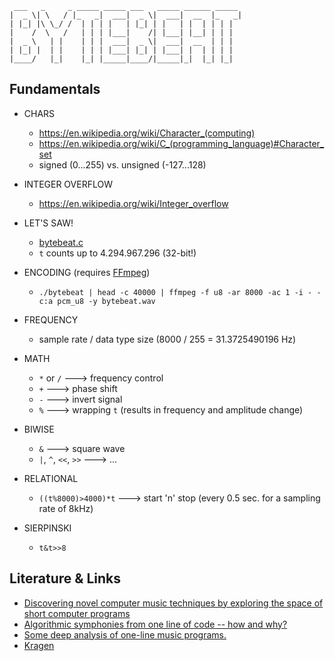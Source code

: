 ```
 ___   _     _ _____ _____ ___   _____ ______ _____ 
|  _ \| \   / |_   _|  ___|  _ \|  ___|  __  |_   _|
| |_| |\ \_/ /  | | | |   | |_| | |   | |  | | | |  
|    /  \   /   | | | |___|    /| |___| |__| | | |  
|  _ \   | |    | | |  ___|  _ \|  ___|  __  | | |  
| |_| |  | |    | | | |___| |_| | |___| |  | | | |  
|____/   |_|    |_| |_____|____/|_____|_|  |_| |_|
```

## Fundamentals

- CHARS
  - https://en.wikipedia.org/wiki/Character_(computing)
  - https://en.wikipedia.org/wiki/C_(programming_language)#Character_set
  - signed (0...255) vs. unsigned (-127...128)

- INTEGER OVERFLOW
  - https://en.wikipedia.org/wiki/Integer_overflow

- LET'S SAW!
  - [bytebeat.c](bytebeat.c)
  - `t` counts up to 4.294.967.296 (32-bit!)

- ENCODING (requires [FFmpeg](https://ffmpeg.org/download.html))
  - `./bytebeat | head -c 40000 | ffmpeg -f u8 -ar 8000 -ac 1 -i - -c:a pcm_u8 -y bytebeat.wav`

- FREQUENCY
  - sample rate / data type size (8000 / 255 = 31.3725490196 Hz)

- MATH
  - `*` or `/` ---> frequency control
  - `+` ---> phase shift
  - `-` ---> invert signal
  - `%` ---> wrapping `t` (results in frequency and amplitude change)

- BIWISE
  - `&` ---> square wave
  - `|`, `^`, `<<`, `>>` ---> ...

- RELATIONAL
  - `((t%8000)>4000)*t` ---> start 'n' stop (every 0.5 sec. for a sampling rate of 8kHz)

- SIERPINSKI
  - `t&t>>8`

## Literature & Links

- [Discovering novel computer music techniques by exploring the space of short computer programs](https://arxiv.org/abs/1112.1368)
- [Algorithmic symphonies from one line of code -- how and why?](http://viznut.fi/texts-en/bytebeat_algorithmic_symphonies.html)
- [Some deep analysis of one-line music programs.](http://viznut.fi/texts-en/bytebeat_deep_analysis.html)
- [Kragen](http://canonical.org/~kragen/bytebeat/)